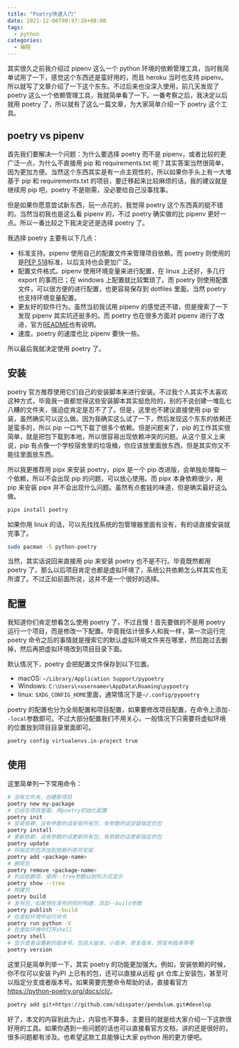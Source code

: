 ```yaml
---
title: "Poetry快速入门"
date: 2021-12-06T00:47:28+08:00
tags:
  - python
categories:
  - 编程
---
```


其实很久之前我介绍过 pipenv 这么一个 python 环境的依赖管理工具，当时我简单试用了一下，感觉这个东西还是蛮好用的，而且 heroku 当时也支持 pipenv。所以就写了文章介绍了一下这个东东。不过后来也没深入使用，前几天发现了 poetry 这么一个依赖管理工具，我就简单看了一下。一番考察之后，我决定以后就用 poetry 了，所以就有了这么一篇文章，为大家简单介绍一下 poetry 这个工具。

## poetry vs pipenv

首先我们要解决一个问题：为什么要选择 poetry 而不是 pipenv，或者比较的更广泛一点，为什么不直接用 pip 和 requirements.txt 呢？其实答案当然很简单，因为更加方便。当然这个东西其实是有一点主观性的，所以如果你手头上有一大堆基于 pip 和 requirements.txt 的项目，要迁移起来比较麻烦的话，我的建议就是继续用 pip 吧，poetry 不是刚需，没必要给自己没事找事。

但是如果你愿意尝试新东西，玩一点花的，我觉得 poetry 这个东西真的挺不错的。当然当初我也是这么看 pipenv 的，不过 poetry 确实做的比 pipenv 更好一点。所以一番比较之下我决定还是选择 poetry 了。

我选择 poetry 主要有以下几点：

- 标准支持。pipenv 使用自己的配置文件来管理项目依赖。而 poetry 则使用的是[PEP 518](https://www.python.org/dev/peps/pep-0518/)标准，以后支持也会更加广泛。
- 配置文件格式。pipenv 使用环境变量来进行配置，在 linux 上还好，多几行 export 的事而已；在 windows 上配置就比较繁琐了。而 poetry 则使用配置文件，可以很方便的进行配置，也更容易保存到 dotfiles 里面。当然 poetry 也支持环境变量配置。
- 更友好的软件行为。虽然当初我试用 pipenv 的感觉还不错，但是搜索了一下发现 pipenv 其实坑还挺多的。而 poetry 也在很多方面对 pipenv 进行了改进，官方[README](https://github.com/python-poetry/poetry#what-about-pipenv)也有说明。
- 速度。poetry 的速度也比 pipenv 要快一些。

所以最后我就决定使用 poetry 了。

## 安装

poetry 官方推荐使用它们自己的安装脚本来进行安装。不过我个人其实不太喜欢这种方式，毕竟我一直都觉得这些安装脚本其实挺危险的，别的不说创建一堆乱七八糟的文件夹，强迫症肯定是忍不了了。但是，这里也不建议直接使用 pip 安装，虽然确实可以这么做。因为我确实这么试了一下，然后发现这个东东的依赖还是蛮多的，所以 pip 一口气下载了很多个依赖。但是问题来了，pip 的工作其实很简单，就是把包下载到本地，所以很容易出现依赖冲突的问题。从这个意义上来说，pip 有点像一个学校宿舍里的垃圾桶，你应该放里面放东西，但是其实你又不能往里面放东西。

所以我更推荐用 pipx 来安装 poetry，pipx 是一个 pip 改进版，会单独处理每一个依赖，所以不会出现 pip 的问题，可以放心使用。而 pipx 本身依赖很少，用 pip 来安装 pipx 并不会出现什么问题。虽然有点套娃的味道，但是确实最好这么做。

```sh
pipx install poetry
```

如果你用 linux 的话，可以先找找系统的包管理器里面有没有，有的话直接安装就完事了。

```sh
sudo pacman -S python-poetry
```

当然，其实话说回来直接用 pip 来安装 poetry 也不是不行。毕竟既然都用 poetry 了，那么以后项目肯定也都是虚拟环境了，系统公共依赖怎么样其实也无所谓了。不过正如前面所说，这并不是一个很好的选择。

## 配置

我知道你们肯定想看怎么使用 poetry 了，不过且慢！首先要做的不是用 poetry 运行一个项目，而是修改一下配置。毕竟我估计很多人和我一样，第一次运行完 poetry 命令之后的事情就是搜索它的默认虚拟环境文件夹在哪里，然后跑过去删掉，然后再把虚拟环境改到项目目录下面。

默认情况下，poetry 会把配置文件保存到以下位置。

- macOS: `~/Library/Application Support/pypoetry`
- Windows: `C:\Users\<username>\AppData\Roaming\pypoetry`
- linux: `$XDG_CONFIG_HOME`里面，通常情况下是`~/.config/pypoetry`

poetry 的配置也分为全局配置和项目配置，如果要修改项目配置，在命令上添加`--local`参数即可。不过大部分配置我们不用关心，一般情况下只需要将虚拟环境的位置放到项目目录里面即可。

```sh
poetry config virtualenvs.in-project true
```

## 使用

这里简单列一下常用命令：

```sh
# 没有文件夹，创建新项目
poetry new my-package
# 已经在项目里面，用poetry初始化配置
poetry init
# 安装依赖，没有参数的话安装所有包，有参数的话安装指定的包
poetry install
# 更新依赖，没有参数的话更新所有包，有参数的话更新指定的包
poetry update
# 将指定的包添加到依赖列表并安装
poetry add <package-name>
# 删除包
poetry remove <package-name>
# 列出依赖项，使用--tree参数以树形方式显示
poetry show --tree
# 构建包
poetry build
# 发布包，如果想在发布的同时构建，添加--build参数
poetry publish --build
# 在虚拟环境中运行命令
poetry run python -V
# 在虚拟环境中打开shell
poetry shell
# 显示或者设置新的版本号，包括大版本、小版本、修复版本、预发布版本等等
poetry version
```

这里只是简单列举一下，其实 poetry 的功能更加强大。例如，安装依赖的时候，你不仅可以安装 PyPI 上已有的包，还可以直接从远程 git 仓库上安装包，甚至可以指定分支或者版本号。如果需要完整命令帮助的话，直接看官方<https://python-poetry.org/docs/cli/>。

```sh
poetry add git+https://github.com/sdispater/pendulum.git#develop
```

好了，本文的内容到此为止，内容也不算多，主要目的就是给大家介绍一下这款很好用的工具。如果你遇到一些问题的话也可以直接看官方文档，讲的还是很好的，很多问题都有涉及。也希望这款工具能够让大家 python 用的更方便吧。
